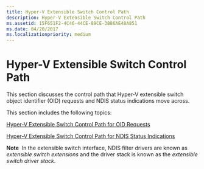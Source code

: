```yaml
---
title: Hyper-V Extensible Switch Control Path
description: Hyper-V Extensible Switch Control Path
ms.assetid: 15F651F2-4C46-44CE-89CE-3B86AE48A851
ms.date: 04/20/2017
ms.localizationpriority: medium
---
```


# Hyper-V Extensible Switch Control Path


This section discusses the control path that Hyper-V extensible switch object identifier (OID) requests and NDIS status indications move across.

This section includes the following topics:

[Hyper-V Extensible Switch Control Path for OID Requests](hyper-v-extensible-switch-control-path-for-oid-requests.md)

[Hyper-V Extensible Switch Control Path for NDIS Status Indications](hyper-v-extensible-switch-control-path-for-ndis-status-indications.md)

**Note**  In the extensible switch interface, NDIS filter drivers are known as *extensible switch extensions* and the driver stack is known as the *extensible switch driver stack*.

 

 

 






